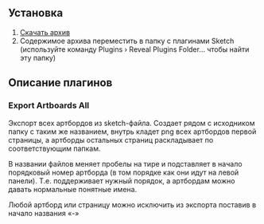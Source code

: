 ## Установка

1. [Скачать архив](https://github.com/Falkeyn/sketch-plugins/archive/master.zip)
2. Содержимое архива переместить в папку с плагинами Sketch (используйте команду Plugins › Reveal Plugins Folder… чтобы найти эту папку)

## Описание плагинов

### Export Artboards All

Экспорт всех артбордов из sketch-файла. Создает рядом с исходником папку с таким же названием, внутрь кладет png всех артбордов первой страницы, а артборды остальных страниц раскладывает по соответствующим папкам.

В названии файлов меняет пробелы на тире и подставляет в начало порядковый номер артборда (в том порядке как они идут на левой панели). Т.е. поддерживает нужный порядок, а артбордам можно давать нормальные понятные имена.

Любой артборд или страницу можно исключить из экспорта поставив в начало названия «-»
